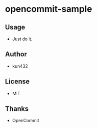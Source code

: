 # opencommit-sample

##  Usage

- Just do it.

##  Author

- kun432

##  License

- MIT

## Thanks

- OpenCommit

